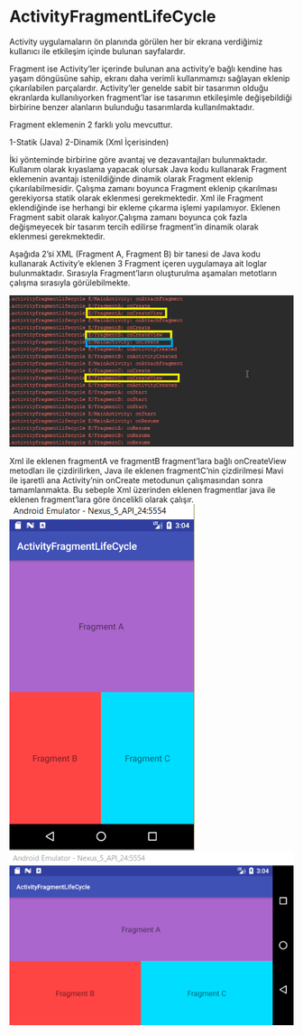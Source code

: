 # ActivityFragmentLifeCycle
  
Activity uygulamaların ön planında görülen her bir ekrana verdiğimiz kullanıcı ile etkileşim içinde bulunan sayfalardır.

Fragment ise Activity’ler içerinde bulunan ana activity’e bağlı kendine has yaşam döngüsüne sahip, ekranı daha verimli kullanmamızı sağlayan eklenip çıkarılabilen parçalardır.
Activity’ler genelde sabit bir tasarımın olduğu ekranlarda kullanılıyorken fragment’lar ise tasarımın etkileşimle değişebildiği birbirine benzer alanların bulunduğu tasarımlarda  kullanılmaktadır.
 
Fragment eklemenin 2 farklı yolu mevcuttur.

1-Statik (Java)
2-Dinamik (Xml İçerisinden)  

İki yönteminde birbirine göre avantaj ve dezavantajları bulunmaktadır.
Kullanım olarak kıyaslama yapacak olursak Java kodu kullanarak Fragment eklemenin avantajı istenildiğinde dinamik olarak Fragment eklenip çıkarılabilmesidir. Çalışma zamanı boyunca Fragment eklenip çıkarılması gerekiyorsa statik olarak eklenmesi gerekmektedir.
Xml ile Fragment eklendiğinde ise herhangi bir ekleme çıkarma işlemi yapılamıyor. Eklenen Fragment sabit olarak kalıyor.Çalışma zamanı boyunca çok fazla değişmeyecek bir tasarım tercih edilirse fragment’in dinamik olarak eklenmesi gerekmektedir.

 Aşağıda 2’si XML (Fragment A, Fragment B) bir tanesi de Java kodu kullanarak Activity’e eklenen 3 Fragment içeren uygulamaya ait loglar bulunmaktadır. Sırasıyla Fragment’ların oluşturulma aşamaları metotların çalışma sırasıyla görülebilmekte.

![alt text](https://github.com/gokankorkmaz/ActivityFragmentLifeCycle/blob/GokhanKorkmaz/app/src/main/res/drawable/yasamdongusu.png)
 
Xml ile eklenen fragmentA ve fragmentB fragment’lara bağlı onCreateView metodları ile çizdirilirken, 
Java ile eklenen fragmentC’nin çizdirilmesi Mavi ile işaretli ana Activity’nin onCreate metodunun çalışmasından sonra tamamlanmakta.
Bu sebeple Xml üzerinden eklenen fragmentlar  java ile eklenen fragment’lara göre öncelikli olarak çalışır.
![alt text](https://github.com/gokankorkmaz/ActivityFragmentLifeCycle/blob/GokhanKorkmaz/app/src/main/res/drawable/dikey.png)
![alt text](https://github.com/gokankorkmaz/ActivityFragmentLifeCycle/blob/GokhanKorkmaz/app/src/main/res/drawable/yatay.png)